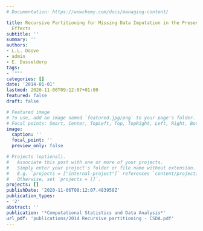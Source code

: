 ```yaml
---
# Documentation: https://wowchemy.com/docs/managing-content/

title: Recursive Partitioning for Missing Data Imputation in the Presence of Interaction
  Effects
subtitle: ''
summary: ''
authors:
- L.L. Doove
- admin
- E. Dusseldorp
tags:
- '""'
categories: []
date: '2014-01-01'
lastmod: 2020-11-06T09:12:07+01:00
featured: false
draft: false

# Featured image
# To use, add an image named `featured.jpg/png` to your page's folder.
# Focal points: Smart, Center, TopLeft, Top, TopRight, Left, Right, BottomLeft, Bottom, BottomRight.
image:
  caption: ''
  focal_point: ''
  preview_only: false

# Projects (optional).
#   Associate this post with one or more of your projects.
#   Simply enter your project's folder or file name without extension.
#   E.g. `projects = ["internal-project"]` references `content/project/deep-learning/index.md`.
#   Otherwise, set `projects = []`.
projects: []
publishDate: '2020-11-06T08:12:07.483958Z'
publication_types:
- '2'
abstract: ''
publication: '*Computational Statistics and Data Analysis*'
url_pdf: 'publications/2014 Recursive partitioning - CSDA.pdf'
---
```

